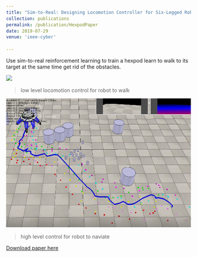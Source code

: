 ```yaml
---
title: "Sim-to-Real: Designing Locomotion Controller for Six-Legged Robot"
collection: publications
permalink: /publication/HexpodPaper
date: 2019-07-29
venue: 'ieee-cyber'

---
```

Use sim-to-real reinforcement learning to train a hexpod learn to walk to its target at the same time get rid of the obstacles. 

![](../images/hexpod1.gif)
> low level locomotion control for robot to walk

![](../images/hexpod2.png)
> high level control for robot to naviate

[Download paper here](http://lonelyfluency.github.io/files/HexpodPaper.pdf)
